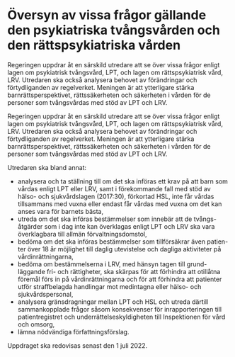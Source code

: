 # Översyn av vissa frågor gällande den psykiatriska tvångsvården och den rättspsykiatriska vården

Regeringen uppdrar åt en särskild utredare att se över vissa frågor enligt lagen om psykiatrisk tvångsvård, LPT, och lagen om rättspsykiatrisk vård, LRV. Utredaren ska också analysera behovet av förändringar och förtydliganden av regelverket. Meningen är att ytterligare stärka barnrättsperspektivet, rättssäkerheten och säkerheten i vården för de personer som tvångsvårdas med stöd av LPT och LRV.

Regeringen uppdrar åt en särskild utredare att se över vissa frågor enligt lagen om psykiatrisk tvångsvård, LPT, och lagen om rättspsykiatrisk vård, LRV. Utredaren ska också analysera behovet av förändringar och förtydliganden av regelverket. Meningen är att ytterligare stärka barnrättsperspektivet, rättssäkerheten och säkerheten i vården för de personer som tvångsvårdas med stöd av LPT och LRV.

Utredaren ska bland annat:

* analysera och ta ställning till om det ska införas ett krav på att barn som vårdas enligt LPT eller LRV, samt i förekommande fall med stöd av hälso- och sjukvårdslagen (2017:30), förkortad HSL, inte får vårdas tillsammans med vuxna eller endast får vårdas med vuxna om det kan anses vara för barnets bästa,
* utreda om det ska införas bestämmelser som innebär att de tvångs-åtgärder som i dag inte kan överklagas enligt LPT och LRV ska vara överklagbara till allmän förvaltningsdomstol,
* bedöma om det ska införas bestämmelser som tillförsäkrar även patien-ter över 18 år möjlighet till daglig utevistelse och dagliga aktiviteter på vårdinrättningarna,
* bedöma om bestämmelserna i LRV, med hänsyn tagen till grund-läggande fri- och rättigheter, ska skärpas för att förhindra att otillåtna föremål förs in på vårdinrättningarna och för att förhindra att patienter utför straffbelagda handlingar mot medintagna eller hälso- och sjukvårdspersonal,
* analysera gränsdragningar mellan LPT och HSL och utreda därtill sammankopplade frågor såsom konsekvenser för inrapporteringen till patientregistret och underrättelseskyldigheten till Inspektionen för vård och omsorg,
* lämna nödvändiga författningsförslag.

Uppdraget ska redovisas senast den 1 juli 2022.
